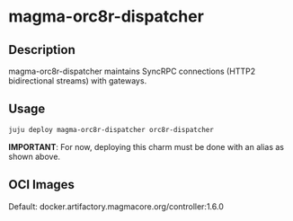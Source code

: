 # magma-orc8r-dispatcher

## Description
magma-orc8r-dispatcher maintains SyncRPC connections (HTTP2 bidirectional streams) with gateways.

## Usage

```bash
juju deploy magma-orc8r-dispatcher orc8r-dispatcher
```

**IMPORTANT**: For now, deploying this charm must be done with an alias as shown above.

## OCI Images

Default: docker.artifactory.magmacore.org/controller:1.6.0
